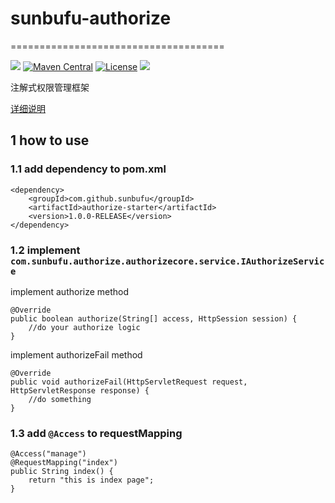 # sunbufu-authorize
=====================================


![](https://img.shields.io/badge/language-java-orange.svg)
[![Maven Central](https://maven-badges.herokuapp.com/maven-central/com.github.sunbufu/authorize/badge.svg)](https://maven-badges.herokuapp.com/maven-central/com.github.sunbufu/authorize)
[![License](http://img.shields.io/:license-apache-brightgreen.svg)](http://www.apache.org/licenses/LICENSE-2.0.html)
[![](https://img.shields.io/badge/author-sunbufu-blue.svg)](https://blog.csdn.net/sunbufu)

注解式权限管理框架

[详细说明](https://blog.csdn.net/sunbufu/article/details/80379844)

## 1 how to use

### 1.1 add dependency to pom.xml
```
<dependency>
    <groupId>com.github.sunbufu</groupId>
    <artifactId>authorize-starter</artifactId>
    <version>1.0.0-RELEASE</version>
</dependency>
```

### 1.2 implement `com.sunbufu.authorize.authorizecore.service.IAuthorizeService`
implement authorize method
```
@Override
public boolean authorize(String[] access, HttpSession session) {
    //do your authorize logic
}
```
implement authorizeFail method
```
@Override
public void authorizeFail(HttpServletRequest request, HttpServletResponse response) {
    //do something
}
```

### 1.3 add `@Access` to requestMapping
```
@Access("manage")
@RequestMapping("index")
public String index() {
    return "this is index page";
}
```